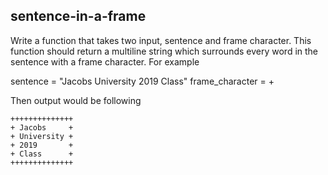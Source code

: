 ## sentence-in-a-frame

Write a function that takes two input, sentence and frame character.
This function should return a multiline string which surrounds every word in the sentence with a frame character.
For example

sentence = "Jacobs University 2019 Class"
frame_character = +

Then output would be following

	++++++++++++++
	+ Jacobs     +
	+ University +
	+ 2019       +
	+ Class      +
	++++++++++++++

